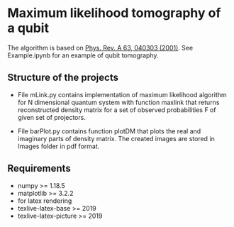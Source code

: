 # Maximum likelihood tomography of a qubit
The algorithm is based on [Phys. Rev. A 63, 040303 (2001)](https://journals.aps.org/pra/abstract/10.1103/PhysRevA.63.040303).
See Example.ipynb for an example of qubit tomography. 



## Structure of the projects
- File mLink.py contains implementation of maximum likelihood algorithm for N dimensional quantum system with function maxlink that returns reconstructed density matrix for a set of observed probabilities F of given set of projectors. 

- File barPlot.py contains function plotDM that plots the real and imaginary parts of density matrix. The created images are stored in Images folder in pdf format.


## Requirements
- numpy >= 1.18.5
- matplotlib >= 3.2.2
- for latex rendering 
- texlive-latex-base >= 2019
- texlive-latex-picture >= 2019